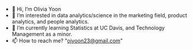 - 👋 Hi, I’m Olivia Yoon
- 👀 I’m interested in data analytics/science in the marketing field, product analytics, and people analytics. 
- 🌱 I’m currently learning Statistics at UC Davis, and Technology Management as a minor.
- 📫 How to reach me? "ojyoon23@gmail.com"

<!---
ojyoon23/ojyoon23 is a ✨ special ✨ repository because its `README.md` (this file) appears on your GitHub profile.
You can click the Preview link to take a look at your changes.
--->
